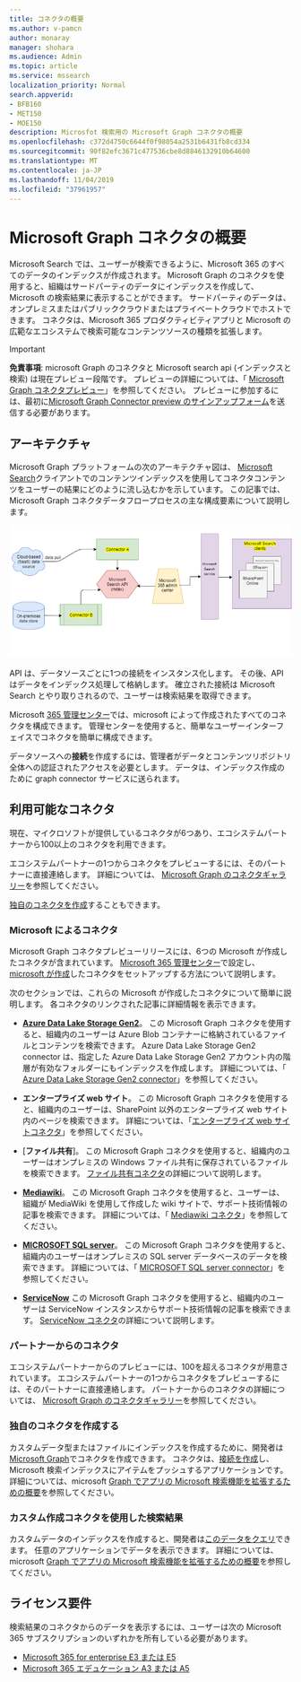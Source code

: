 ```yaml
---
title: コネクタの概要
ms.author: v-pamcn
author: monaray
manager: shohara
ms.audience: Admin
ms.topic: article
ms.service: mssearch
localization_priority: Normal
search.appverid:
- BFB160
- MET150
- MOE150
description: Microsfot 検索用の Microsoft Graph コネクタの概要
ms.openlocfilehash: c372d4750c6644f0f98054a2531b6431fb8cd334
ms.sourcegitcommit: 90f82efc3671c477536cbe8d8846132910b64600
ms.translationtype: MT
ms.contentlocale: ja-JP
ms.lasthandoff: 11/04/2019
ms.locfileid: "37961957"
---
```

# <a name="overview-of-microsoft-graph-connectors"></a>Microsoft Graph コネクタの概要

Microsoft Search では、ユーザーが検索できるように、Microsoft 365 のすべてのデータのインデックスが作成されます。 Microsoft Graph のコネクタを使用すると、組織はサードパーティのデータにインデックスを作成して、Microsoft の検索結果に表示することができます。 サードパーティのデータは、オンプレミスまたはパブリッククラウドまたはプライベートクラウドでホストできます。 コネクタは、Microsoft 365 プロダクティビティアプリと Microsoft の広範なエコシステムで検索可能なコンテンツソースの種類を拡張します。

> [!IMPORTANT]
> **免責事項**: microsoft Graph のコネクタと Microsoft search api (インデックスと検索) は現在プレビュー段階です。 プレビューの詳細については、「 [Microsoft Graph コネクタプレビュー](connectors-preview.md)」を参照してください。 プレビューに参加するには、最初に[Microsoft Graph Connector preview のサインアップフォーム](https://forms.office.com/Pages/ResponsePage.aspx?id=v4j5cvGGr0GRqy180BHbRxWYgu82J_RFnMMATAS6_chUNVYwNU1CMDNZUDBSSDZKWVo2RDJDRjRLQi4u)を送信する必要があります。

## <a name="architecture"></a>アーキテクチャ
Microsoft Graph プラットフォームの次のアーキテクチャ図は、 [Microsoft Search](https://docs.microsoft.com/microsoftsearch/overview-microsoft-search)クライアントでのコンテンツインデックスを使用してコネクタコンテンツをユーザーの結果にどのように流し込むかを示しています。 この記事では、Microsoft Graph コネクタデータフロープロセスの主な構成要素について説明します。

![](media/highlevel-connectors_FINAL.png)

API は、データソースごとに1つの接続をインスタンス化します。 その後、API はデータをインデックス処理して格納します。 確立された接続は Microsoft Search とやり取りされるので、ユーザーは検索結果を取得できます。

Microsoft [365 管理センター](https://admin.microsoft.com)では、microsoft によって作成されたすべてのコネクタを構成できます。 管理センターを使用すると、簡単なユーザーインターフェイスでコネクタを簡単に構成できます。

データソースへの**接続**を作成するには、管理者がデータとコンテンツリポジトリ全体への認証されたアクセスを必要とします。 データは、インデックス作成のために graph connector サービスに送られます。

## <a name="available-connectors"></a>利用可能なコネクタ
現在、マイクロソフトが提供しているコネクタが6つあり、エコシステムパートナーから100以上のコネクタを利用できます。

エコシステムパートナーの1つからコネクタをプレビューするには、そのパートナーに直接連絡します。 詳細については、 [Microsoft Graph のコネクタギャラリー](connectors-gallery.md)を参照してください。

[独自のコネクタを作成](https://docs.microsoft.com/graph/search-concept-overview)することもできます。

### <a name="connectors-by-microsoft"></a>Microsoft によるコネクタ
Microsoft Graph コネクタプレビューリリースには、6つの Microsoft が作成したコネクタが含まれています。 [Microsoft 365 管理センター](https://admin.microsoft.com)で設定し、 [microsoft が作成](configure-connector.md)したコネクタをセットアップする方法について説明します。

次のセクションでは、これらの Microsoft が作成したコネクタについて簡単に説明します。 各コネクタのリンクされた記事に詳細情報を表示できます。

- **[Azure Data Lake Storage Gen2](https://docs.microsoft.com/azure/storage/blobs/data-lake-storage-introduction)**。 この Microsoft Graph コネクタを使用すると、組織内のユーザーは Azure Blob コンテナーに格納されているファイルとコンテンツを検索できます。 Azure Data Lake Storage Gen2 connector は、指定した Azure Data Lake Storage Gen2 アカウント内の階層が有効なフォルダーにもインデックスを作成します。
詳細については、「 [Azure Data Lake Storage Gen2 connector](azure-data-lake-connector.md)」を参照してください。

- **エンタープライズ web サイト**。 この Microsoft Graph コネクタを使用すると、組織内のユーザーは、SharePoint 以外のエンタープライズ web サイト内のページを検索できます。
詳細については、「[エンタープライズ web サイトコネクタ](enterprise-web-connector.md)」を参照してください。

- [**ファイル共有**]。 この Microsoft Graph コネクタを使用すると、組織内のユーザーはオンプレミスの Windows ファイル共有に保存されているファイルを検索できます。
[ファイル共有コネクタ](file-share-connector.md)の詳細について説明します。

- **[Mediawiki](https://www.mediawiki.org/wiki/MediaWiki)**。 この Microsoft Graph コネクタを使用すると、ユーザーは、組織が MediaWiki を使用して作成した wiki サイトで、サポート技術情報の記事を検索できます。
詳細については、「 [Mediawiki コネクタ](mediawiki-connector.md)」を参照してください。

- **[MICROSOFT SQL server](https://www.microsoft.com/sql-server/sql-server-2017)**。 この Microsoft Graph コネクタを使用すると、組織内のユーザーはオンプレミスの SQL server データベースのデータを検索できます。
詳細については、「 [MICROSOFT SQL server connector](MSSQL-connector.md)」を参照してください。

- **[ServiceNow](https://www.servicenow.com)** この Microsoft Graph コネクタを使用すると、組織内のユーザーは ServiceNow インスタンスからサポート技術情報の記事を検索できます。
[ServiceNow コネクタ](servicenow-connector.md)の詳細について説明します。

### <a name="connectors-from-our-partners"></a>パートナーからのコネクタ
エコシステムパートナーからのプレビューには、100を超えるコネクタが用意されています。 エコシステムパートナーの1つからコネクタをプレビューするには、そのパートナーに直接連絡します。
パートナーからのコネクタの詳細については、 [Microsoft Graph のコネクタギャラリー](connectors-gallery.md)を参照してください。

### <a name="build-your-own-connector"></a>独自のコネクタを作成する
カスタムデータ型またはファイルにインデックスを作成するために、開発者は[Microsoft Graph](https://developer.microsoft.com/graph/)でコネクタを作成できます。 コネクタは、[接続を作成](https://docs.microsoft.com/graph/search-index-manage-connections)し、Microsoft 検索インデックスにアイテムをプッシュするアプリケーションです。 詳細については、microsoft [Graph でアプリの Microsoft 検索機能を拡張するための概要](https://docs.microsoft.com/graph/search-concept-overview)を参照してください。

### <a name="search-results-with-your-custom-built-connector"></a>カスタム作成コネクタを使用した検索結果
カスタムデータのインデックスを作成すると、開発者は[このデータをクエリ](https://docs.microsoft.com/graph/search-concept-custom-types)できます。 任意のアプリケーションでデータを表示できます。 詳細については、microsoft [Graph でアプリの Microsoft 検索機能を拡張するための概要](https://docs.microsoft.com/graph/search-concept-overview)を参照してください。

## <a name="license-requirements"></a>ライセンス要件
検索結果のコネクタからのデータを表示するには、ユーザーは次の Microsoft 365 サブスクリプションのいずれかを所有している必要があります。
- <a href="https://www.microsoft.com/microsoft-365/compare-all-microsoft-365-plans" target="_blank">Microsoft 365 for enterprise E3 または E5</a>
- <a href="https://www.microsoft.com/microsoft-365/academic/compare-office-365-education-plans?activetab=tab:primaryr1" target="_blank">Microsoft 365 エデュケーション A3 または A5</a>
